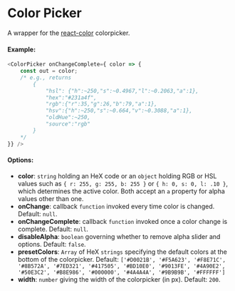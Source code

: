 # Color Picker

A wrapper for the [react-color](https://casesandberg.github.io/react-color/) colorpicker.

#### Example:

``` js
<ColorPicker onChangeComplete={ color => {
    const out = color;
    /* e.g., returns 
        {
            "hsl": {"h":~250,"s":~0.4967,"l":~0.2063,"a":1},
            "hex":"#231a4f",
            "rgb":{"r":35,"g":26,"b":79,"a":1},
            "hsv":{"h":~250,"s":~0.664,"v":~0.3088,"a":1},
            "oldHue":~250,
            "source":"rgb"
        }
    */
}} />
```

#### Options:

* __color__: `string` holding an HeX code or an `object` holding RGB or HSL values such as `{ r: 255, g: 255, b: 255 }` or `{ h: 0, s: 0, l: .10 }`, which determines the active color. Both accept an `a` property for alpha values other than one.
* __onChange__: callback `function` invoked every time color is changed. Default: `null`.
* __onChangeComplete__: callback `function` invoked once a color change is complete. Default: `null`.
* __disableAlpha__: `boolean` governing whether to remove alpha slider and options. Default: `false`.
* __presetColors__: `Array` of HeX `strings` specifying the default colors at the bottom of the colorpicker. Default: `['#D0021B', '#F5A623', '#F8E71C', '#8B572A', '#7ED321', '#417505', '#BD10E0', '#9013FE', '#4A90E2', '#50E3C2', '#B8E986', '#000000', '#4A4A4A', '#9B9B9B', '#FFFFFF']`
* __width__: `number` giving the width of the colorpicker (in px). Default: `200`.

